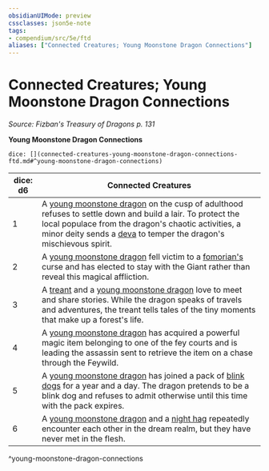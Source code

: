 ```yaml
---
obsidianUIMode: preview
cssclasses: json5e-note
tags:
- compendium/src/5e/ftd
aliases: ["Connected Creatures; Young Moonstone Dragon Connections"]
---
```

# Connected Creatures; Young Moonstone Dragon Connections
*Source: Fizban's Treasury of Dragons p. 131* 

**Young Moonstone Dragon Connections**

`dice: [](connected-creatures-young-moonstone-dragon-connections-ftd.md#^young-moonstone-dragon-connections)`

| dice: d6 | Connected Creatures |
|----------|---------------------|
| 1 | A [young moonstone dragon](5E2014官方资源/bestiary/dragon/young-moonstone-dragon-ftd.md) on the cusp of adulthood refuses to settle down and build a lair. To protect the local populace from the dragon's chaotic activities, a minor deity sends a [deva](5E2014官方资源/bestiary/celestial/deva.md) to temper the dragon's mischievous spirit. |
| 2 | A [young moonstone dragon](5E2014官方资源/bestiary/dragon/young-moonstone-dragon-ftd.md) fell victim to a [fomorian's](5E2014官方资源/bestiary/giant/fomorian.md) curse and has elected to stay with the Giant rather than reveal this magical affliction. |
| 3 | A [treant](5E2014官方资源/bestiary/plant/treant.md) and a [young moonstone dragon](5E2014官方资源/bestiary/dragon/young-moonstone-dragon-ftd.md) love to meet and share stories. While the dragon speaks of travels and adventures, the treant tells tales of the tiny moments that make up a forest's life. |
| 4 | A [young moonstone dragon](5E2014官方资源/bestiary/dragon/young-moonstone-dragon-ftd.md) has acquired a powerful magic item belonging to one of the fey courts and is leading the assassin sent to retrieve the item on a chase through the Feywild. |
| 5 | A [young moonstone dragon](5E2014官方资源/bestiary/dragon/young-moonstone-dragon-ftd.md) has joined a pack of [blink dogs](5E2014官方资源/bestiary/fey/blink-dog.md) for a year and a day. The dragon pretends to be a blink dog and refuses to admit otherwise until this time with the pack expires. |
| 6 | A [young moonstone dragon](5E2014官方资源/bestiary/dragon/young-moonstone-dragon-ftd.md) and a [night hag](5E2014官方资源/bestiary/fiend/night-hag.md) repeatedly encounter each other in the dream realm, but they have never met in the flesh. |
^young-moonstone-dragon-connections